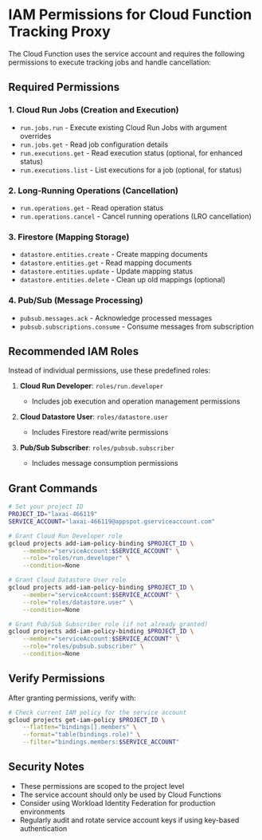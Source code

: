 # IAM Permissions for Cloud Function Tracking Proxy

The Cloud Function uses the service account and requires the following permissions to execute tracking jobs and handle cancellation:

## Required Permissions

### 1. Cloud Run Jobs (Creation and Execution)
- `run.jobs.run` - Execute existing Cloud Run Jobs with argument overrides
- `run.jobs.get` - Read job configuration details
- `run.executions.get` - Read execution status (optional, for enhanced status)
- `run.executions.list` - List executions for a job (optional, for status)

### 2. Long-Running Operations (Cancellation)
- `run.operations.get` - Read operation status
- `run.operations.cancel` - Cancel running operations (LRO cancellation)

### 3. Firestore (Mapping Storage)
- `datastore.entities.create` - Create mapping documents
- `datastore.entities.get` - Read mapping documents
- `datastore.entities.update` - Update mapping status
- `datastore.entities.delete` - Clean up old mappings (optional)

### 4. Pub/Sub (Message Processing)
- `pubsub.messages.ack` - Acknowledge processed messages
- `pubsub.subscriptions.consume` - Consume messages from subscription

## Recommended IAM Roles

Instead of individual permissions, use these predefined roles:

1. **Cloud Run Developer**: `roles/run.developer`
   - Includes job execution and operation management permissions

2. **Cloud Datastore User**: `roles/datastore.user`
   - Includes Firestore read/write permissions

3. **Pub/Sub Subscriber**: `roles/pubsub.subscriber`
   - Includes message consumption permissions

## Grant Commands

```bash
# Set your project ID
PROJECT_ID="laxai-466119"
SERVICE_ACCOUNT="laxai-466119@appspot.gserviceaccount.com"

# Grant Cloud Run Developer role
gcloud projects add-iam-policy-binding $PROJECT_ID \
    --member="serviceAccount:$SERVICE_ACCOUNT" \
    --role="roles/run.developer" \
    --condition=None

# Grant Cloud Datastore User role
gcloud projects add-iam-policy-binding $PROJECT_ID \
    --member="serviceAccount:$SERVICE_ACCOUNT" \
    --role="roles/datastore.user" \
    --condition=None

# Grant Pub/Sub Subscriber role (if not already granted)
gcloud projects add-iam-policy-binding $PROJECT_ID \
    --member="serviceAccount:$SERVICE_ACCOUNT" \
    --role="roles/pubsub.subscriber" \
    --condition=None
```

## Verify Permissions

After granting permissions, verify with:

```bash
# Check current IAM policy for the service account
gcloud projects get-iam-policy $PROJECT_ID \
    --flatten="bindings[].members" \
    --format="table(bindings.role)" \
    --filter="bindings.members:$SERVICE_ACCOUNT"
```

## Security Notes

- These permissions are scoped to the project level
- The service account should only be used by Cloud Functions
- Consider using Workload Identity Federation for production environments
- Regularly audit and rotate service account keys if using key-based authentication